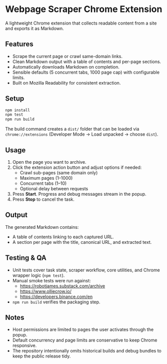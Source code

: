# Webpage Scraper Chrome Extension

A lightweight Chrome extension that collects readable content from a site and exports it as Markdown.

## Features
- Scrape the current page or crawl same-domain links.
- Clean Markdown output with a table of contents and per-page sections.
- Automatically downloads Markdown on completion.
- Sensible defaults (5 concurrent tabs, 1000 page cap) with configurable limits.
- Built on Mozilla Readability for consistent extraction.

## Setup
```bash
npm install
npm test
npm run build
```
The build command creates a `dist/` folder that can be loaded via `chrome://extensions` (Developer Mode → Load unpacked → choose `dist`).

## Usage
1. Open the page you want to archive.
2. Click the extension action button and adjust options if needed:
   - Crawl sub-pages (same domain only)
   - Maximum pages (1–1000)
   - Concurrent tabs (1–10)
   - Optional delay between requests
3. Press **Start**. Progress and debug messages stream in the popup.
4. Press **Stop** to cancel the task.

## Output
The generated Markdown contains:
- A table of contents linking to each captured URL.
- A section per page with the title, canonical URL, and extracted text.

## Testing & QA
- Unit tests cover task state, scraper workflow, core utilities, and Chrome wrapper logic (`npm test`).
- Manual smoke tests were run against:
  - https://robotjames.substack.com/archive
  - https://www.olliecrow.io/
  - https://developers.binance.com/en
- `npm run build` verifies the packaging step.

## Notes
- Host permissions are limited to pages the user activates through the popup.
- Default concurrency and page limits are conservative to keep Chrome responsive.
- The repository intentionally omits historical builds and debug bundles to keep the public release tidy.
